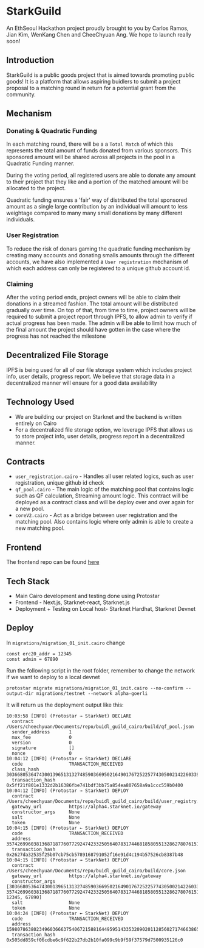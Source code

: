# StarkGuild
An EthSeoul Hackathon project proudly brought to you by Carlos Ramos, Jian Kim, WenKang Chen and CheeChyuan Ang. We hope to launch really soon!

## Introduction
StarkGuild is a public goods project that is aimed towards promoting public goods! It is a platform that allows aspiring buidlers to submit a project proposal to a matching round in return for a potential grant from the community.

## Mechanism
### Donating & Quadratic Funding
In each matching round, there will be a a `Total Match` of which this represents the total amount of funds donated from various sponsors. This sponsored amount will be shared across all projects in the pool in a Quadratic Funding manner.

During the voting period, all registered users are able to donate any amount to their project that they like and a portion of the matched amount will be allocated to the project. 

Quadratic funding ensures a 'fair' way of distributed the total sponsored amount as a single large contribution by an individual will amount to less weightage compared to many many small donations by many different individuals.

### User Registration
To reduce the risk of donars gaming the quadratic funding mechanism by creating many accounts and donating smalls amounts through the different accounts, we have also implemented a `User registration` mechanism of which each address can only be registered to a unique github account id.

### Claiming
After the voting period ends, project owners will be able to claim their donations in a streamed fashion. The total amount will be distributed gradually over time. On top of that, from time to time, project owners will be required to submit a project report through IPFS, to allow admin to verify if actual progress has been made. The admin will be able to limit how much of the final amount the project should have gotten in the case where the progress has not reached the milestone

## Decentralized File Storage
IPFS is being used for all of our file storage system which includes project info, user details, progress report. We believe that storage data in a decentralized manner will ensure for a good data availability

## Technology Used
- We are building our project on Starknet and the backend is written entirely on Cairo
- For a decentralized file storage option, we leverage IPFS that allows us to store project info, user details, progress report in a decentralized manner.

## Contracts
- `user_registration.cairo` - Handles all user related logics, such as user registration, unique github id check
- `qf_pool.cairo` - The main logic of the matching pool that contains logic such as QF calculation, Streaming amount logic. This contract will be deployed as a contract class and will be deploy over and over again for a new pool. 
- `coreV2.cairo` - Act as a bridge between user registration and the matching pool. Also contains logic where only admin is able to create a new matching pool.

## Frontend
The frontend repo can be found [here](https://github.com/jrcarlos2000/StarknetBuildGuild)

## Tech Stack
- Main Cairo development and testing done using Protostar
- Frontend - Next.js, Starknet-react, Starknet.js
- Deployment + Testing on Local host- Starknet Hardhat, Starknet Devnet


## Deploy
In `migrations/migration_01_init.cairo` change 
```
const erc20_addr = 12345
const admin = 67890 
``` 

Run the following script in the root folder, remember to change the network if we want to deploy to a local devnet

```
protostar migrate migrations/migration_01_init.cairo --no-confirm --output-dir migrations/testnet --network alpha-goerli
```

It will return us the deployment output like this: 
```
10:03:58 [INFO] (Protostar → StarkNet) DECLARE
  contract             /Users/cheechyuan/Documents/repo/buidl_guild_cairo/build/qf_pool.json
  sender_address       1
  max_fee              0
  version              0
  signature            []
  nonce                0
10:04:12 [INFO] (Protostar ← StarkNet) DECLARE
  code                 TRANSACTION_RECEIVED
  class_hash           3036680536474300139651313274859036695021649017672522577430500214226033968062
  transaction_hash     0x5ff21f801e1332d2b16386fbe741bdf3bb75a854ea807658a9a1ccc559b0400
10:04:12 [INFO] (Protostar → StarkNet) DEPLOY
  contract             /Users/cheechyuan/Documents/repo/buidl_guild_cairo/build/user_registry.json
  gateway_url          https://alpha4.starknet.io/gateway
  constructor_args     None
  salt                 None
  token                None
10:04:15 [INFO] (Protostar ← StarkNet) DEPLOY
  code                 TRANSACTION_RECEIVED
  address              3574269960381368718776077292474233250564078317446818580551328627807615191625
  transaction_hash     0x2627da32535f25b07cb75cb5789168791052f16e91d4c194b57526cb8387b48
10:04:15 [INFO] (Protostar → StarkNet) DEPLOY
  contract             /Users/cheechyuan/Documents/repo/buidl_guild_cairo/build/core.json
  gateway_url          https://alpha4.starknet.io/gateway
  constructor_args     [3036680536474300139651313274859036695021649017672522577430500214226033968062, 3574269960381368718776077292474233250564078317446818580551328627807615191625, 12345, 67890]
  salt                 None
  token                None
10:04:24 [INFO] (Protostar ← StarkNet) DEPLOY
  code                 TRANSACTION_RECEIVED
  address              1598078638023496036663754067215881644959514335320902011285602717466386552797
  transaction_hash     0x505dd859cf06cdbe6c9f622b27db2b10fa099c9b9f59f37579d7500935126c0
```
